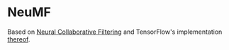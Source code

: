 # NeuMF

Based on [Neural Collaborative Filtering][NCF] and TensorFlow's implementation
[thereof][TF].


[NCF]: https://arxiv.org/pdf/1708.05031.pdf
[TF]: https://github.com/tensorflow/models/tree/08bb9eb5ad79e6bceffc71aeea6af809cc78694b/official/recommendation
[Metrics]: https://www.comp.nus.edu.sg/~kanmy/papers/cikm15-trirank-cr.pdf
